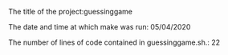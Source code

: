 The title of the project:guessinggame


The date and time at which make was run: 05/04/2020


The number of lines of code contained in guessinggame.sh.: 22
